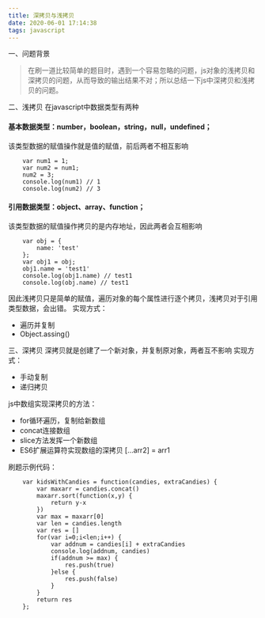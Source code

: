 ```yaml
---
title: 深拷贝与浅拷贝
date: 2020-06-01 17:14:38
tags: javascript
---
```

一、问题背景
> 在刷一道比较简单的题目时，遇到一个容易忽略的问题，js对象的浅拷贝和深拷贝的问题，从而导致的输出结果不对；所以总结一下js中深拷贝和浅拷贝的问题。

二、浅拷贝
在javascript中数据类型有两种
#### 基本数据类型：number，boolean，string，null，undefined；
该类型数据的赋值操作就是值的赋值，前后两者不相互影响
    
        var num1 = 1;
        var num2 = num1;
        num2 = 3;
        console.log(num1) // 1
        console.log(num2) // 3

#### 引用数据类型：object、array、function；
<!--more-->
该类型数据的赋值操作拷贝的是内存地址，因此两者会互相影响

        var obj = {
            name: 'test'
        };
        var obj1 = obj;
        obj1.name = 'test1'
        console.log(obj1.name) // test1
        console.log(obj.name) // test1

因此浅拷贝只是简单的赋值，遍历对象的每个属性进行逐个拷贝，浅拷贝对于引用类型数据，会出错。
实现方式：
- 遍历并复制
- Object.assing()


三、深拷贝
深拷贝就是创建了一个新对象，并复制原对象，两者互不影响
实现方式：
- 手动复制
- 递归拷贝

js中数组实现深拷贝的方法：
- for循环遍历，复制给新数组
- concat连接数组
- slice方法发挥一个新数组
- ES6扩展运算符实现数组的深拷贝 [...arr2] = arr1

刷题示例代码：

        var kidsWithCandies = function(candies, extraCandies) {
            var maxarr = candies.concat()
            maxarr.sort(function(x,y) {
                return y-x
            })
            var max = maxarr[0]
            var len = candies.length
            var res = []
            for(var i=0;i<len;i++) {
                var addnum = candies[i] + extraCandies
                console.log(addnum, candies)
                if(addnum >= max) {
                    res.push(true)
                }else {
                    res.push(false)
                }
            }
            return res
        };